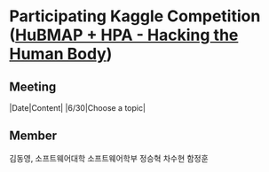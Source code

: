 # Participating Kaggle Competition ([HuBMAP + HPA - Hacking the Human Body](https://www.kaggle.com/competitions/hubmap-organ-segmentation/overview))

## Meeting
|Date|Content|
|6/30|Choose a topic|

## Member
김동영, 소프트웨어대학 소프트웨어학부
정승혁
차수현
함정훈
